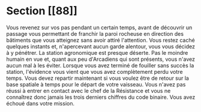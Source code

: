 # Section [[88]]

Vous revenez sur vos pas pendant un certain temps, avant de découvrir un passage vous permettant de franchir la paroi rocheuse en direction des bâtiments que vous atteignez sans avoir attiré l'attention. Vous restez caché quelques instants et, n'apercevant aucun garde alentour, vous vous décidez à y pénétrer. La station agronomique est presque déserte. Pas le moindre humain en vue et, quant aux peu d'Arcadiens qui sont présents, vous n'avez aucun mal à les éviter. Lorsque vous avez terminé de fouiller sans succès la station, l'évidence vous vient que vous avez complètement perdu votre temps. Vous devez repartir maintenant si vous voulez être de retour sur la base spatiale à temps pour le départ de votre vaisseau. Vous n'avez pas réussi à entrer en contact avec le chef de la Résistance et vous ne connaîtrez donc jamais les trois derniers chiffres du code binaire. Vous avez échoué dans votre mission.